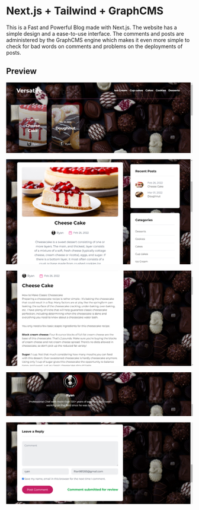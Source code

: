 # Next.js + Tailwind + GraphCMS

This is a Fast and Powerful Blog made with Next.js. The website has a simple design and a ease-to-use interface.
The comments and posts are administered by the GraphCMS engine which makes it even more simple to check for bad words on comments and problems on the deployments of posts.

## Preview

![](imagesGithub/navbar.png)

![](imagesGithub/intro.png)

![](imagesGithub/post.png)

![](imagesGithub/author.png)

![](imagesGithub/comment.png)
